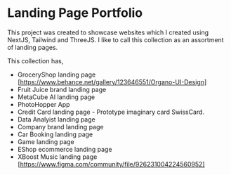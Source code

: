 # Landing Page Portfolio

This project was created to showcase websites which I created using NextJS, Tailwind and ThreeJS. I like to call this collection as an assortment of landing pages.

This collection has,

- GroceryShop landing page [https://www.behance.net/gallery/123646551/Organo-UI-Design]
- Fruit Juice brand landing page
- MetaCube AI landing page
- PhotoHopper App
- Credit Card landing page - Prototype imaginary card SwissCard.
- Data Analyist landing page
- Company brand landing page
- Car Booking landing page
- Game landing page
- EShop ecommerce landing page
- XBoost Music landing page [https://www.figma.com/community/file/926231004224560952]




